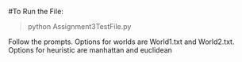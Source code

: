 #To Run the File:
> python Assignment3TestFile.py

Follow the prompts. Options for worlds are World1.txt and World2.txt. Options for heuristic are manhattan and euclidean
